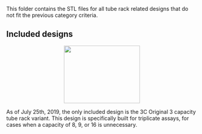 This folder contains the STL files for all tube rack related designs that do not fit the previous category criteria.

## Included designs

<p align="center">
  <img src="https://i.imgur.com/rNn1stB.png" data-canonical-src="https://i.imgur.com/rNn1stB.png" width="200" height="152" />
</p>

As of July 25th, 2019, the only included design is the 3C Original 3 capacity tube rack variant. This design is specifically built for triplicate assays, for cases when a capacity of 8, 9, or 16 is unnecessary.
